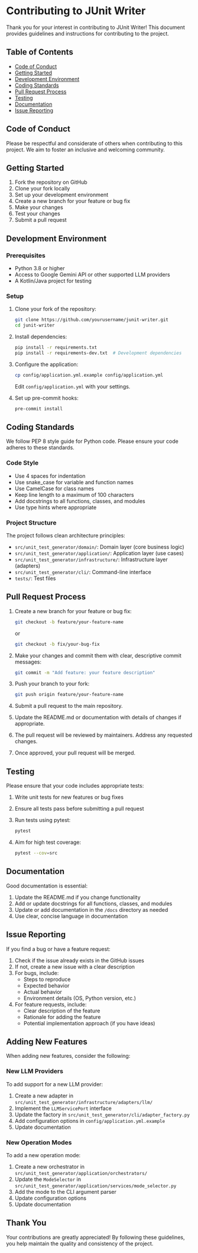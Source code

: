 # Contributing to JUnit Writer

Thank you for your interest in contributing to JUnit Writer! This document provides guidelines and instructions for contributing to the project.

## Table of Contents

- [Code of Conduct](#code-of-conduct)
- [Getting Started](#getting-started)
- [Development Environment](#development-environment)
- [Coding Standards](#coding-standards)
- [Pull Request Process](#pull-request-process)
- [Testing](#testing)
- [Documentation](#documentation)
- [Issue Reporting](#issue-reporting)

## Code of Conduct

Please be respectful and considerate of others when contributing to this project. We aim to foster an inclusive and welcoming community.

## Getting Started

1. Fork the repository on GitHub
2. Clone your fork locally
3. Set up your development environment
4. Create a new branch for your feature or bug fix
5. Make your changes
6. Test your changes
7. Submit a pull request

## Development Environment

### Prerequisites

- Python 3.8 or higher
- Access to Google Gemini API or other supported LLM providers
- A Kotlin/Java project for testing

### Setup

1. Clone your fork of the repository:
   ```bash
   git clone https://github.com/yourusername/junit-writer.git
   cd junit-writer
   ```

2. Install dependencies:
   ```bash
   pip install -r requirements.txt
   pip install -r requirements-dev.txt  # Development dependencies
   ```

3. Configure the application:
   ```bash
   cp config/application.yml.example config/application.yml
   ```
   Edit `config/application.yml` with your settings.

4. Set up pre-commit hooks:
   ```bash
   pre-commit install
   ```

## Coding Standards

We follow PEP 8 style guide for Python code. Please ensure your code adheres to these standards.

### Code Style

- Use 4 spaces for indentation
- Use snake_case for variable and function names
- Use CamelCase for class names
- Keep line length to a maximum of 100 characters
- Add docstrings to all functions, classes, and modules
- Use type hints where appropriate

### Project Structure

The project follows clean architecture principles:

- `src/unit_test_generator/domain/`: Domain layer (core business logic)
- `src/unit_test_generator/application/`: Application layer (use cases)
- `src/unit_test_generator/infrastructure/`: Infrastructure layer (adapters)
- `src/unit_test_generator/cli/`: Command-line interface
- `tests/`: Test files

## Pull Request Process

1. Create a new branch for your feature or bug fix:
   ```bash
   git checkout -b feature/your-feature-name
   ```
   or
   ```bash
   git checkout -b fix/your-bug-fix
   ```

2. Make your changes and commit them with clear, descriptive commit messages:
   ```bash
   git commit -m "Add feature: your feature description"
   ```

3. Push your branch to your fork:
   ```bash
   git push origin feature/your-feature-name
   ```

4. Submit a pull request to the main repository.

5. Update the README.md or documentation with details of changes if appropriate.

6. The pull request will be reviewed by maintainers. Address any requested changes.

7. Once approved, your pull request will be merged.

## Testing

Please ensure that your code includes appropriate tests:

1. Write unit tests for new features or bug fixes
2. Ensure all tests pass before submitting a pull request
3. Run tests using pytest:
   ```bash
   pytest
   ```

4. Aim for high test coverage:
   ```bash
   pytest --cov=src
   ```

## Documentation

Good documentation is essential:

1. Update the README.md if you change functionality
2. Add or update docstrings for all functions, classes, and modules
3. Update or add documentation in the `/docs` directory as needed
4. Use clear, concise language in documentation

## Issue Reporting

If you find a bug or have a feature request:

1. Check if the issue already exists in the GitHub issues
2. If not, create a new issue with a clear description
3. For bugs, include:
   - Steps to reproduce
   - Expected behavior
   - Actual behavior
   - Environment details (OS, Python version, etc.)
4. For feature requests, include:
   - Clear description of the feature
   - Rationale for adding the feature
   - Potential implementation approach (if you have ideas)

## Adding New Features

When adding new features, consider the following:

### New LLM Providers

To add support for a new LLM provider:

1. Create a new adapter in `src/unit_test_generator/infrastructure/adapters/llm/`
2. Implement the `LLMServicePort` interface
3. Update the factory in `src/unit_test_generator/cli/adapter_factory.py`
4. Add configuration options in `config/application.yml.example`
5. Update documentation

### New Operation Modes

To add a new operation mode:

1. Create a new orchestrator in `src/unit_test_generator/application/orchestrators/`
2. Update the `ModeSelector` in `src/unit_test_generator/application/services/mode_selector.py`
3. Add the mode to the CLI argument parser
4. Update configuration options
5. Update documentation

## Thank You

Your contributions are greatly appreciated! By following these guidelines, you help maintain the quality and consistency of the project.
